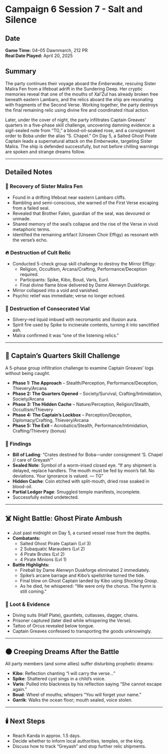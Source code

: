 # Campaign 6 Session 7 - Salt and Silence

## Date
**Game Time:** 04–05 Dawnmarch, 212 PR  
**Real Date Played:** April 20, 2025  

## Summary
The party continues their voyage aboard the *Emberwake*, rescuing Sister Malira Fen from a lifeboat adrift in the Sundering Deep. Her cryptic memories reveal that one of the mouths of Xal’Zul has already broken free beneath eastern Lambaro, and the relics aboard the ship are resonating with fragments of the Second Verse. Working together, the party destroys the final remaining relic using divine fire and coordinated ritual action.

Later, under the cover of night, the party infiltrates Captain Greaves’ quarters in a five-phase skill challenge, uncovering damning evidence: a sigil-sealed note from “TG,” a blood-oil-soaked rose, and a consignment order to Boba under the alias “S. Chapel.” On Day 5, a Salted Ghost Pirate Captain leads a supernatural attack on the *Emberwake*, targeting Sister Malira. The ship is defended successfully, but not before chilling warnings are spoken and strange dreams follow.

---

## Detailed Notes

### 🚢 Recovery of Sister Malira Fen
- Found in a drifting lifeboat near eastern Lambaro cliffs.
- Rambling and semi-conscious, she warned of the First Verse escaping from a failed seal.
- Revealed that Brother Falen, guardian of the seal, was devoured or unmade.
- Shared memory of the seal’s collapse and the rise of the Verse in vivid metaphoric terms.
- Identified the remaining artifact (Unseen Choir Effigy) as resonant with the verse’s echo.

### 🔥 Destruction of Cult Relic
- Conducted 5-check group skill challenge to destroy the Mirror Effigy:
  - Religion, Occultism, Arcana/Crafting, Performance/Deception required.
  - Participants: Spike, Kibo, Boud, Varis, Euril.
  - Final divine flame blow delivered by Dame Alenwyn Duskforge.
- Mirror collapsed into a void and vanished.
- Psychic relief was immediate; verse no longer echoed.

### 🧪 Destruction of Consecrated Vial
- Silvery-red liquid imbued with necromantic and illusion aura.
- Spirit fire used by Spike to incinerate contents, turning it into sanctified ash.
- Malira confirmed it was “one of the listening relics.”

---

## 🎯 Captain’s Quarters Skill Challenge
A 5-phase group infiltration challenge to examine Captain Greaves’ logs without being caught.

- **Phase 1: The Approach** – Stealth/Perception, Performance/Deception, Thievery/Arcana
- **Phase 2: The Quarters Opened** – Society/Survival, Crafting/Intimidation, Society/Arcana
- **Phase 3: The Hidden Cache** – Nature/Perception, Religion/Stealth, Occultism/Thievery
- **Phase 4: The Captain’s Lockbox** – Perception/Deception, Diplomacy/Crafting, Thievery/Arcana
- **Phase 5: The Exit** – Acrobatics/Stealth, Performance/Intimidation, Crafting/Thievery (bonus)

### 🧾 Findings
- **Bill of Lading**: “Crates destined for Boba—under consignment ‘S. Chapel // care of Greyash’”
- **Sealed Note**: Symbol of a worm-irised closed eye. “If any shipment is delayed, replace handlers. The mouth must be fed by moon’s fall. No deviations. Your ignorance is valued. — TG”
- **Hidden Cache**: Coin etched with split-mouth, dried rose soaked in blood-oil.
- **Partial Ledger Page**: Smuggled temple manifests, incomplete.
- Successfully exited undetected.

---

## ☠️ Night Battle: Ghost Pirate Ambush
- Just past midnight on Day 5, a cursed vessel rose from the depths.
- **Combatants:**
  - Salted Ghost Pirate Captain (Lvl 3)
  - 2 Subaquatic Marauders (Lvl 2)
  - 4 Pirate Brutes (Lvl 2)
  - 4 Pirate Minions (Lvl 1)
- **Battle Highlights:**
  - Fireball by Dame Alenwyn Duskforge eliminated 2 immediately.
  - Spike’s arcane barrage and Kibo’s spellstrike turned the tide.
  - Final blow on Ghost Captain landed by Kibo using *Shocking Grasp*.
  - As he died, he whispered: “We were only the chorus. The hymn is still coming.”

### 🎁 Loot & Evidence
- Diving suits (Half Plate), gauntlets, cutlasses, dagger, chains.
- Prisoner captured (later died while whispering the Verse).
- Tattoo of Orcus revealed below tongue.
- Captain Greaves confessed to transporting the goods unknowingly.

---

## 🌑 Creeping Dreams After the Battle
All party members (and some allies) suffer disturbing prophetic dreams:

- **Kibo**: Reflection chanting “I will carry the verse…”
- **Spike**: Shattered cyst sings in a child’s voice.
- **Varis**: Pulled into blackness by his reflection saying “She cannot escape again.”
- **Boud**: Wheel of mouths; whispers “You will forget your name.”
- **Garrik**: Walks the ocean floor; mouth sealed, voice stolen.

---

## 🕯️ Next Steps
- Reach Kanda in approx. 1.5 days.
- Decide whether to inform local authorities, temples, or the king.
- Discuss how to track “Greyash” and stop further relic shipments.
